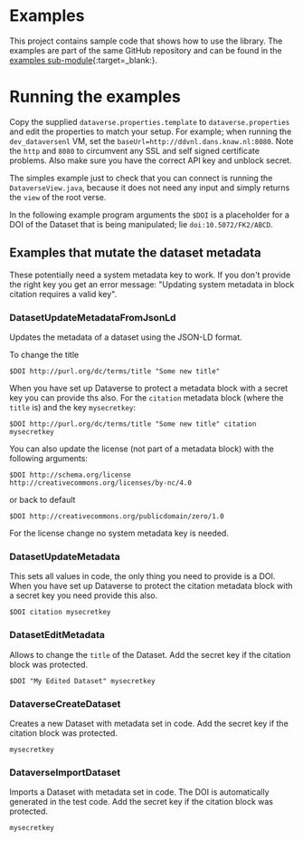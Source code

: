 Examples
========

This project contains sample code  that shows how to use the library. The examples
are part of the same GitHub repository and can be found in the [examples sub-module](https://github.com/DANS-KNAW/dans-dataverse-client-lib/tree/master/examples/){:target=_blank:}.

# Running the examples

Copy the supplied `dataverse.properties.template` to `dataverse.properties` 
and edit the properties to match your setup. 
For example; when running the `dev_dataversenl` VM, set the `baseUrl=http://ddvnl.dans.knaw.nl:8080`. 
Note the `http` and `8080` to circumvent any SSL and self signed certificate problems. 
Also make sure you have the correct API key and unblock secret. 

The simples example just to check that you can connect is running the `DataverseView.java`, 
because it does not need any input and simply returns the `view` of the root verse. 

In the following example program arguments the `$DOI` is a placeholder for a DOI of the Dataset that is being manipulated; lie `doi:10.5072/FK2/ABCD`. 

## Examples that mutate the dataset metadata

These potentially need a system metadata key to work. 
If you don't provide the right key you get an error message: 
"Updating system metadata in block citation requires a valid key". 

### DatasetUpdateMetadataFromJsonLd

Updates the metadata of a dataset using the JSON-LD format. 

To change the title

    $DOI http://purl.org/dc/terms/title "Some new title"

When you have set up Dataverse to protect a metadata block with a secret key you can provide ths also. 
For the `citation` metadata block (where the `title` is) and the key `mysecretkey`:

    $DOI http://purl.org/dc/terms/title "Some new title" citation mysecretkey

You can also update the license (not part of a metadata block) with the following arguments:
 
    $DOI http://schema.org/license  http://creativecommons.org/licenses/by-nc/4.0

or back to default 

    $DOI http://creativecommons.org/publicdomain/zero/1.0

For the license change no system metadata key is needed. 


### DatasetUpdateMetadata

This sets all values in code, the only thing you need to provide is a DOI.
When you have set up Dataverse to protect the citation metadata block with a secret key you need provide this also.

    $DOI citation mysecretkey


### DatasetEditMetadata

Allows to change the `title` of the Dataset. Add the secret key if the citation block was protected. 

    $DOI "My Edited Dataset" mysecretkey


### DataverseCreateDataset

Creates a new Dataset with metadata set in code. Add the secret key if the citation block was protected.

    mysecretkey

### DataverseImportDataset

Imports a Dataset with metadata set in code. The DOI is automatically generated in the test code. 
Add the secret key if the citation block was protected.

    mysecretkey
